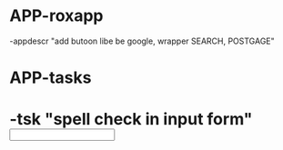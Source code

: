 # APP-roxapp
-appdescr "add butoon libe be google, wrapper SEARCH, POSTGAGE"

# APP-tasks
# -tsk "spell check in input form" <input spellcheck="true"/>